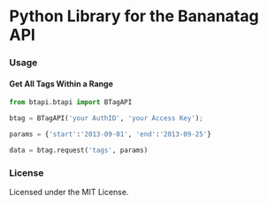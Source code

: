 Python Library for the Bananatag API
==================================

### Usage

#### Get All Tags Within a Range
```python
from btapi.btapi import BTagAPI

btag = BTagAPI('your AuthID', 'your Access Key');

params = {'start':'2013-09-01', 'end':'2013-09-25'}

data = btag.request('tags', params)
```

### License
Licensed under the MIT License.